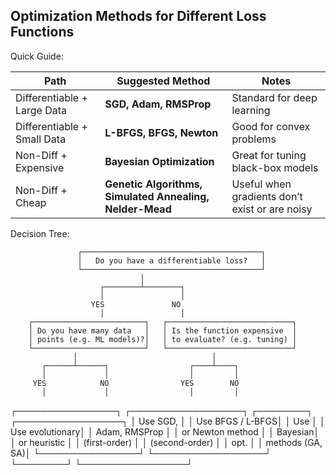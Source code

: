 ## Optimization Methods for Different Loss Functions

Quick Guide:


 | Path                        | Suggested Method                                         | Notes                                          |
| --------------------------- | -------------------------------------------------------- | ---------------------------------------------- |
| Differentiable + Large Data | **SGD, Adam, RMSProp**                                   | Standard for deep learning                     |
| Differentiable + Small Data | **L-BFGS, BFGS, Newton**                                 | Good for convex problems                       |
| Non-Diff + Expensive        | **Bayesian Optimization**                                | Great for tuning black-box models              |
| Non-Diff + Cheap            | **Genetic Algorithms, Simulated Annealing, Nelder-Mead** | Useful when gradients don’t exist or are noisy |

Decision Tree:

                   ┌────────────────────────────────────────┐
                   │   Do you have a differentiable loss?   │
                   └────────────────────────────────────────┘
                                 │
                        ┌────────┴────────┐
                        │                 │
                      YES               NO
                        │                 │
        ┌─────────────────────────┐   ┌────────────────────────────┐
        │ Do you have many data   │   │ Is the function expensive  │
        │ points (e.g. ML models)?│   │ to evaluate? (e.g. tuning) │
        └─────────────────────────┘   └────────────────────────────┘
                  │                              │
           ┌──────┴──────┐                  ┌────┴────┐
           │             │                  │         │
         YES            NO                YES        NO
           │             │                  │         │
 ┌────────────────┐  ┌──────────────────┐ ┌────────┐ ┌─────────────────┐
 │ Use SGD,       │  │ Use BFGS / L-BFGS│ │ Use    │ │ Use evolutionary│
 │ Adam, RMSProp  │  │ or Newton method │ │ Bayesian│ │ or heuristic   │
 │ (first-order)  │  │ (second-order)   │ │ opt.    │ │ methods (GA, SA)│
 └────────────────┘  └──────────────────┘ └────────┘ └─────────────────┘


